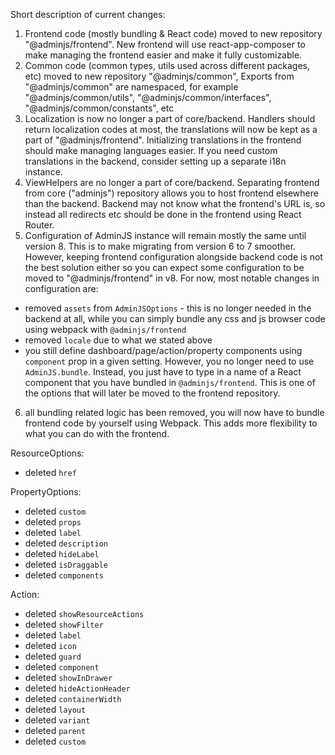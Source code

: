 Short description of current changes:

1. Frontend code (mostly bundling & React code) moved to new repository "@adminjs/frontend". New frontend will use
react-app-composer to make managing the frontend easier and make it fully customizable.
2. Common code (common types, utils used across different packages, etc) moved to new repository "@adminjs/common",
Exports from "@adminjs/common" are namespaced, for example "@adminjs/common/utils", "@adminjs/common/interfaces", "@adminjs/common/constants", etc
3. Localization is now no longer a part of core/backend. Handlers should return localization codes at most, the translations will now be kept as a part of "@adminjs/frontend". Initializing translations in the frontend should make managing languages easier. If you need custom translations in the backend, consider setting up a separate i18n instance.
4. ViewHelpers are no longer a part of core/backend. Separating frontend from core ("adminjs") repository allows you to host frontend elsewhere than the backend. Backend may not know what the frontend's URL is, so instead all redirects etc should be done in the frontend using React Router.
5. Configuration of AdminJS instance will remain mostly the same until version 8. This is to make migrating from version 6 to 7 smoother. However, keeping frontend configuration alongside backend code is not the best solution either so you can expect some configuration to be moved to "@adminjs/frontend" in v8.
For now, most notable changes in configuration are:
- removed `assets` from `AdminJSOptions` - this is no longer needed in the backend at all, while you can simply bundle any css and js browser code using webpack with `@adminjs/frontend`
- removed `locale` due to what we stated above
- you still define dashboard/page/action/property components using `component` prop in a given setting. However, you no longer need to use `AdminJS.bundle`. Instead, you just have to type in a name of a React component that you have bundled in `@adminjs/frontend`. This is one of the options that will later be moved to the frontend repository.
6. all bundling related logic has been removed, you will now have to bundle frontend code by yourself using Webpack. This adds more flexibility to what you can do with the frontend.


ResourceOptions:
- deleted `href`

PropertyOptions:
- deleted `custom`
- deleted `props`
- deleted `label`
- deleted `description`
- deleted `hideLabel`
- deleted `isDraggable`
- deleted `components`

Action:
- deleted `showResourceActions`
- deleted `showFilter`
- deleted `label`
- deleted `icon`
- deleted `guard`
- deleted `component`
- deleted `showInDrawer`
- deleted `hideActionHeader`
- deleted `containerWidth`
- deleted `layout`
- deleted `variant`
- deleted `parent`
- deleted `custom`

